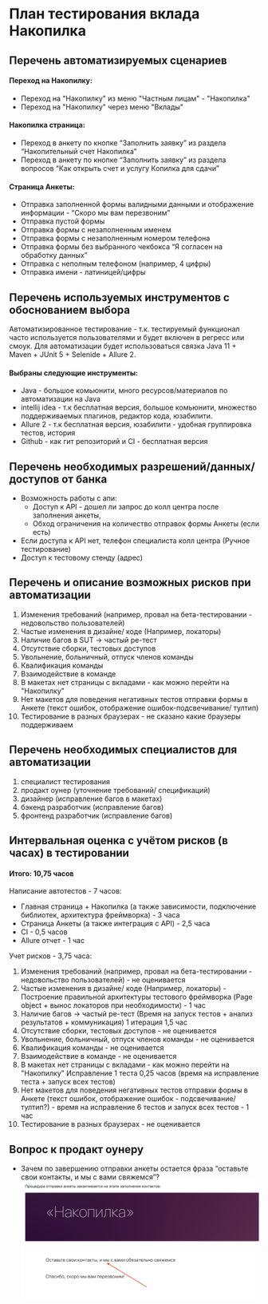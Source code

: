# План тестирования вклада Накопилка

## Перечень автоматизируемых сценариев
#### Переход на Накопилку:
* Переход на "Накопилку" из меню "Частным лицам" - "Накопилка"
* Переход на "Накопилку" через меню "Вклады"
#### Накопилка страница:
* Переход в анкету по кнопке “Заполнить заявку” из раздела “Накопительный счет Накопилка”
* Переход в анкету по кнопке “Заполнить заявку” из раздела вопросов “Как открыть счет и услугу Копилка для сдачи”
#### Страница Анкеты:
* Отправка заполненной формы валидными данными и отображение информации - “Скоро мы вам перезвоним”
* Отправка пустой формы
* Отправка формы с незаполненным именем
* Отправка формы с незаполненным номером телефона
* Отправка формы без выбранного чекбокса “Я согласен на обработку данных”
* Отправка с неполным телефоном (например, 4 цифры)
* Отправка имени - латиницей/цифры

## Перечень используемых инструментов с обоснованием выбора
Автоматизированное тестирование - т.к. тестируемый функционал часто используется пользователями и будет включен в регресс или смоук.
Для автоматизации будет использоваться связка Java 11 + Maven + JUnit 5 + Selenide +  Allure 2. 

#### Выбраны следующие инструменты:
* Java -  большое комьюнити, много ресурсов/материалов по автоматизации на Java 
* intellij idea - т.к бесплатная версия,  большое комьюнити, множество поддерживаемых плагинов, редактор кода, юзабилити.
* Allure 2 -  т.к бесплатная версия, юзабилити - удобная группировка тестов, история
* Github - как гит репозиторий и CI - бесплатная версия

## Перечень необходимых разрешений/данных/доступов от банка 
* Возможность работы с апи: 
  + Доступ к  API - дошел ли запрос до колл центра после заполнения анкеты, 
  + Обход ограничения на количество отправок формы Анкеты (если есть)
* Если доступа к API нет, телефон специалиста колл центра (Ручное тестирование)
* Доступ к тестовому стенду (адрес)

## Перечень и описание возможных рисков при автоматизации
1) Изменения требований (например, провал на бета-тестировании - недовольство пользователей)
2) Частые изменения в дизайне/ коде (Например, локаторы)
3) Наличие багов в SUT -> частый ре-тест
4) Отсутствие сборки, тестовых доступов
5) Увольнение, больничный, отпуск членов команды
6) Квалификация команды
7) Взаимодействие в команде
8) В макетах нет страницы с вкладами - как можно перейти на "Накопилку"
9) Нет макетов для поведения негативных тестов отправки формы в Анкете (текст ошибок, отображение ошибок-подсвечивание/ тултип)
10) Тестирование в разных браузерах - не сказано какие браузеры поддерживаем

## Перечень необходимых специалистов для автоматизации
1) специалист тестирования
2) продакт оунер (уточнение требований/ спецификаций)
3) дизайнер (исправление багов в макетах)
4) бэкенд разработчик (исправление багов)
5) фронтенд разработчик (исправление багов)

## Интервальная оценка с учётом рисков (в часах) в тестировании
#### Итого: 10,75 часов

Написание автотестов - 7 часов:
* Главная страница + Накопилка (а также зависимости, подключение библиотек, архитектура фреймворка) - 3 часа
* Страница Анкеты (а также интеграция с API) - 2,5 часа
* CI - 0,5 часов
* Allure отчет - 1 час

Учет рисков - 3,75 часа: 
1) Изменения требований (например, провал на бета-тестировании - недовольство пользователей) - не оценивается
2) Частые изменения в дизайне/ коде (Например, локаторы) - Построение правильной архитектуры тестового фреймворка (Page object + вынос локаторов при необходимости) - 1 час
3) Наличие багов -> частый ре-тест (Время на запуск тестов + анализ результатов + коммуникация) 1 итерация 1,5 час
4) Отсутствие сборки, тестовых доступов - не оценивается
5) Увольнение, больничный, отпуск членов команды - не оценивается
6) Квалификация команды - не оценивается 
7) Взаимодействие в команде - не оценивается
8) В макетах нет страницы с вкладами - как можно перейти на "Накопилку" Исправление 1 теста 0,25 часов (время на исправление теста + запуск всех тестов)
9) Нет макетов для поведения негативных тестов отправки формы в Анкете (текст ошибок, отображение ошибок - подсвечивание/тултип?) - время на исправление 6 тестов и запуск всех тестов - 1 час
10) Тестирование в разных браузерах - не оценивается 

## Вопрос к продакт оунеру 
* Зачем по завершению отправки анкеты остается фраза “оставьте свои контакты, и мы с вами свяжемся”?
 ![Image alt](https://github.com/alfiiasharipova/MyPlan/blob/main/Screenshot%202021-02-14%20at%2015.33.34.png)
